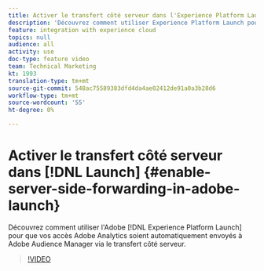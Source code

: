 ```yaml
---
title: Activer le transfert côté serveur dans l'Experience Platform Launch
description: 'Découvrez comment utiliser Experience Platform Launch pour que vos accès Adobe Analytics soient automatiquement envoyés à Adobe Audience Manager via le transfert côté serveur. '
feature: integration with experience cloud
topics: null
audience: all
activity: use
doc-type: feature video
team: Technical Marketing
kt: 1993
translation-type: tm+mt
source-git-commit: 548ac75589383dfd4da4ae02412de91a0a3b28d6
workflow-type: tm+mt
source-wordcount: '55'
ht-degree: 0%

---
```



# Activer le transfert côté serveur dans [!DNL Launch] {#enable-server-side-forwarding-in-adobe-launch}

Découvrez comment utiliser l&#39;Adobe [!DNL Experience Platform Launch] pour que vos accès Adobe Analytics soient automatiquement envoyés à Adobe Audience Manager via le transfert côté serveur.

>[!VIDEO](https://video.tv.adobe.com/v/25172?quality=12)
